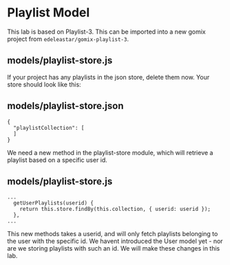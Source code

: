 # Playlist Model

This lab is based on Playlist-3. This can be imported into a new gomix project from `edeleastar/gomix-playlist-3`.

## models/playlist-store.js

If your project has any playlists in the json store, delete them now. Your store should look like this:

## models/playlist-store.json

~~~
{
  "playlistCollection": [
  ]
}
~~~


We need a new method in the playlist-store module, which will retrieve a playlist based on a specific user id.

## models/playlist-store.js

~~~
...
  getUserPlaylists(userid) {
    return this.store.findBy(this.collection, { userid: userid });
  },
...
~~~

This new methods takes a userid, and will only fetch playlists belonging to the user with the specific id. We havent introduced the User model yet - nor are we storing playlists with such an id. We will make these changes in this lab.